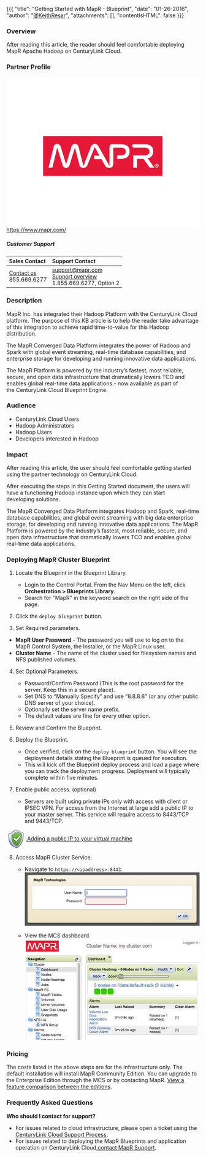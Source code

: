 {{{
  "title": "Getting Started with MapR - Blueprint",
  "date": "01-26-2016",
  "author": "<a href='https://twitter.com/KeithResar'>@KeithResar</a>",
  "attachments": [],
  "contentIsHTML": false
}}}

### Overview
After reading this article, the reader should feel comfortable deploying MapR Apache Hadoop on CenturyLink Cloud.

### Partner Profile
<img src="../../images/mapr/MapR_Company_Logo.png" style="border:0;float:right;">

https://www.mapr.com/

##### Customer Support
|Sales Contact | Support Contact	|
|:-	|	:-|
|[Contact us](http://info.mapr.com/ContactUs.html)<br>855.669.6277   	| support@mapr.com<br>[Support overview](https://www.mapr.com/support/overview)<br>1.855.669.6277, Option 2 |

### Description
MapR Inc. has integrated their Hadoop Platform with the CenturyLink Cloud platform. The purpose of this KB article is to help the reader take advantage of this integration to achieve rapid time-to-value for this Hadoop distribution.

The MapR Converged Data Platform integrates the power of Hadoop and Spark with global event streaming, real-time database capabilities, and enterprise storage for developing and running innovative data applications.

The MapR Platform is powered by the industry’s fastest, most reliable, secure, and open data infrastructure that dramatically lowers TCO and enables global real-time data applications.- now available as part of the CenturyLink Cloud Blueprint Engine.

### Audience
* CenturyLink Cloud Users
* Hadoop Administrators
* Hadoop Users
* Developers interested in Hadoop

### Impact
After reading this article, the user should feel comfortable getting started using the partner technology on CenturyLink Cloud.

After executing the steps in this Getting Started document, the users will have a functioning Hadoop instance upon which they can start developing solutions.

The MapR Converged Data Platform integrates Hadoop and Spark, real-time database capabilities, and global event streaming with big data enterprise storage, for developing and running innovative data applications. The MapR Platform is powered by the industry’s fastest, most reliable, secure, and open data infrastructure that dramatically lowers TCO and enables global real-time data applications.


### Deploying MapR Cluster Blueprint
1. Locate the Blueprint in the Blueprint Library.
   * Login to the Control Portal. From the Nav Menu on the left, click **Orchestration > Blueprints Library**.
   * Search for "MapR" in the keyword search on the right side of the page.

2. Click the `deploy blueprint` button.

3. Set Required parameters.

  * **MapR User Password** - The password you will use to log on to the MapR Control System, the Installer, or the MapR Linux user.
  * **Cluster Name** - The name of the cluster used for filesystem names and NFS published volumes.

4. Set Optional Parameters.
   * Password/Confirm Password (This is the root password for the server. Keep this in a secure place).
   * Set DNS to “Manually Specify” and use “8.8.8.8” (or any other public DNS server of your choice).
   * Optionally set the server name prefix.
   * The default values are fine for every other option.

5. Review and Confirm the Blueprint.

6. Deploy the Blueprint.
   * Once verified, click on the `deploy blueprint` button. You will see the deployment details stating the Blueprint is queued for execution.
   * This will kick off the Blueprint deploy process and load a page where you can track the deployment progress. Deployment will typically complete within five minutes.

7. Enable public access. (optional)
   * Servers are built using private IPs only with access with client or IPSEC VPN. For access from the Internet at large add a public IP to your master server. This service will require access to 8443/TCP and 9443/TCP.

  <a href="../../Network/how-to-add-public-ip-to-virtual-machine.md">
    <img style="border:0;width:50px;vertical-align:middle;" src="../../images/shared_assets/fw_icon.png">
    Adding a public IP to your virtual machine
  </a>

8. Access MapR Cluster Service.
   * Navigate to `https://<ipaddress>:8443`.
    ![MCS Login](../../images/mapr/Picture1.png)

   * View the MCS dashboard.
    ![MCS Login](../../images/mapr/Picture2.png)

### Pricing
The costs listed in the above steps are for the infrastructure only. The default installation will install MapR Community Edition. You can upgrade to the Enterprise Edition through the MCS or by contacting MapR. [View a feature comparison between the editions](https://www.mapr.com/products/mapr-distribution-editions).

### Frequently Asked Questions
**Who should I contact for support?**
* For issues related to cloud infrastructure, please open a ticket using the [CenturyLink Cloud Support Process](../../Support/how-do-i-report-a-support-issue.md).
* For issues related to deploying the MapR Blueprints and application operation on CenturyLink Cloud,[contact MapR Support](https://www.mapr.com/support/overview).
